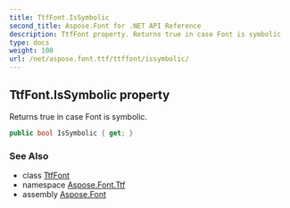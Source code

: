 ```yaml
---
title: TtfFont.IsSymbolic
second_title: Aspose.Font for .NET API Reference
description: TtfFont property. Returns true in case Font is symbolic
type: docs
weight: 100
url: /net/aspose.font.ttf/ttffont/issymbolic/
---
```

## TtfFont.IsSymbolic property

Returns true in case Font is symbolic.

```csharp
public bool IsSymbolic { get; }
```

### See Also

* class [TtfFont](../)
* namespace [Aspose.Font.Ttf](../../../aspose.font.ttf/)
* assembly [Aspose.Font](../../../)


